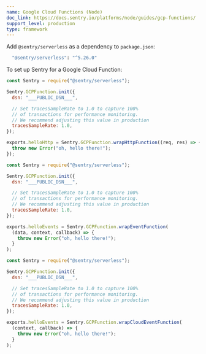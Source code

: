 ```yaml
---
name: Google Cloud Functions (Node)
doc_link: https://docs.sentry.io/platforms/node/guides/gcp-functions/
support_level: production
type: framework
---
```


Add `@sentry/serverless` as a dependency to `package.json`:

```bash
  "@sentry/serverless": "^5.26.0"
```

To set up Sentry for a Google Cloud Function:

```javascript {tabTitle:"http functions"}
const Sentry = require("@sentry/serverless");

Sentry.GCPFunction.init({
  dsn: "___PUBLIC_DSN___",

  // Set tracesSampleRate to 1.0 to capture 100%
  // of transactions for performance monitoring.
  // We recommend adjusting this value in production
  tracesSampleRate: 1.0,
});

exports.helloHttp = Sentry.GCPFunction.wrapHttpFunction((req, res) => {
  throw new Error("oh, hello there!");
});
```

```javascript {tabTitle:"background functions"}
const Sentry = require("@sentry/serverless");

Sentry.GCPFunction.init({
  dsn: "___PUBLIC_DSN___",

  // Set tracesSampleRate to 1.0 to capture 100%
  // of transactions for performance monitoring.
  // We recommend adjusting this value in production
  tracesSampleRate: 1.0,
});

exports.helloEvents = Sentry.GCPFunction.wrapEventFunction(
  (data, context, callback) => {
    throw new Error("oh, hello there!");
  }
);
```

```javascript {tabTitle:"cloudEvents"}
const Sentry = require("@sentry/serverless");

Sentry.GCPFunction.init({
  dsn: "___PUBLIC_DSN___",

  // Set tracesSampleRate to 1.0 to capture 100%
  // of transactions for performance monitoring.
  // We recommend adjusting this value in production
  tracesSampleRate: 1.0,
});

exports.helloEvents = Sentry.GCPFunction.wrapCloudEventFunction(
  (context, callback) => {
    throw new Error("oh, hello there!");
  }
);
```
